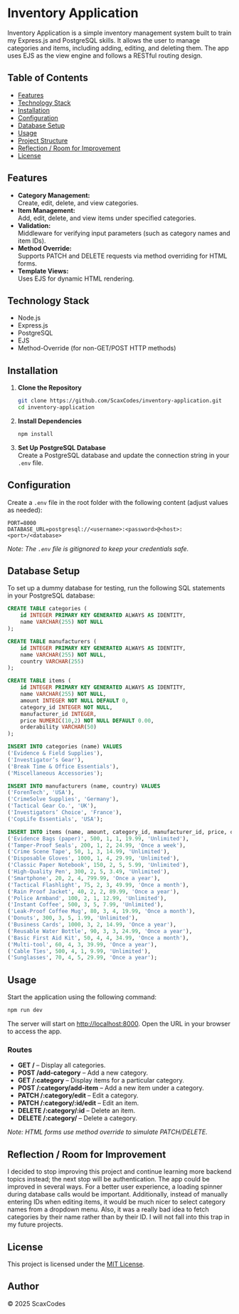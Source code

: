 # Inventory Application

Inventory Application is a simple inventory management system built to train my Express.js and PostgreSQL skills. It allows the user to manage categories and items, including adding, editing, and deleting them. The app uses EJS as the view engine and follows a RESTful routing design.

## Table of Contents

- [Features](#features)
- [Technology Stack](#technology-stack)
- [Installation](#installation)
- [Configuration](#configuration)
- [Database Setup](#database-setup)
- [Usage](#usage)
- [Project Structure](#project-structure)
- [Reflection / Room for Improvement](#reflection--room-for-improvement)
- [License](#license)

## Features

- **Category Management:**  
  Create, edit, delete, and view categories.
- **Item Management:**  
  Add, edit, delete, and view items under specified categories.
- **Validation:**  
  Middleware for verifying input parameters (such as category names and item IDs).
- **Method Override:**  
  Supports PATCH and DELETE requests via method overriding for HTML forms.
- **Template Views:**  
  Uses EJS for dynamic HTML rendering.

## Technology Stack

- Node.js
- Express.js
- PostgreSQL
- EJS
- Method-Override (for non-GET/POST HTTP methods)

## Installation

1. **Clone the Repository**

   ```bash
   git clone https://github.com/ScaxCodes/inventory-application.git
   cd inventory-application
   ```

2. **Install Dependencies**

   ```bash
   npm install
   ```

3. **Set Up PostgreSQL Database**  
   Create a PostgreSQL database and update the connection string in your `.env` file.

## Configuration

Create a `.env` file in the root folder with the following content (adjust values as needed):

```env
PORT=8000
DATABASE_URL=postgresql://<username>:<password>@<host>:<port>/<database>
```

_Note: The `.env` file is gitignored to keep your credentials safe._

## Database Setup

To set up a dummy database for testing, run the following SQL statements in your PostgreSQL database:

```sql
CREATE TABLE categories (
    id INTEGER PRIMARY KEY GENERATED ALWAYS AS IDENTITY,
    name VARCHAR(255) NOT NULL
);

CREATE TABLE manufacturers (
    id INTEGER PRIMARY KEY GENERATED ALWAYS AS IDENTITY,
    name VARCHAR(255) NOT NULL,
    country VARCHAR(255)
);

CREATE TABLE items (
    id INTEGER PRIMARY KEY GENERATED ALWAYS AS IDENTITY,
    name VARCHAR(255) NOT NULL,
    amount INTEGER NOT NULL DEFAULT 0,
    category_id INTEGER NOT NULL,
    manufacturer_id INTEGER,
    price NUMERIC(10,2) NOT NULL DEFAULT 0.00,
    orderability VARCHAR(50)
);

INSERT INTO categories (name) VALUES
('Evidence & Field Supplies'),
('Investigator’s Gear'),
('Break Time & Office Essentials'),
('Miscellaneous Accessories');

INSERT INTO manufacturers (name, country) VALUES
('ForenTech', 'USA'),
('CrimeSolve Supplies', 'Germany'),
('Tactical Gear Co.', 'UK'),
('Investigators’ Choice', 'France'),
('CopLife Essentials', 'USA');

INSERT INTO items (name, amount, category_id, manufacturer_id, price, orderability) VALUES
('Evidence Bags (paper)', 500, 1, 1, 19.99, 'Unlimited'),
('Tamper-Proof Seals', 200, 1, 2, 24.99, 'Once a week'),
('Crime Scene Tape', 50, 1, 3, 14.99, 'Unlimited'),
('Disposable Gloves', 1000, 1, 4, 29.99, 'Unlimited'),
('Classic Paper Notebook', 150, 2, 5, 5.99, 'Unlimited'),
('High-Quality Pen', 300, 2, 5, 3.49, 'Unlimited'),
('Smartphone', 20, 2, 4, 799.99, 'Once a year'),
('Tactical Flashlight', 75, 2, 3, 49.99, 'Once a month'),
('Rain Proof Jacket', 40, 2, 2, 89.99, 'Once a year'),
('Police Armband', 100, 2, 1, 12.99, 'Unlimited'),
('Instant Coffee', 500, 3, 5, 7.99, 'Unlimited'),
('Leak-Proof Coffee Mug', 80, 3, 4, 19.99, 'Once a month'),
('Donuts', 300, 3, 5, 1.99, 'Unlimited'),
('Business Cards', 1000, 3, 2, 14.99, 'Once a year'),
('Reusable Water Bottle', 90, 3, 3, 24.99, 'Once a year'),
('Basic First Aid Kit', 50, 4, 4, 34.99, 'Once a month'),
('Multi-tool', 60, 4, 3, 39.99, 'Once a year'),
('Cable Ties', 500, 4, 1, 9.99, 'Unlimited'),
('Sunglasses', 70, 4, 5, 29.99, 'Once a year');
```

## Usage

Start the application using the following command:

```bash
npm run dev
```

The server will start on [http://localhost:8000](http://localhost:8000). Open the URL in your browser to access the app.

### Routes

- **GET /** – Display all categories.
- **POST /add-category** – Add a new category.
- **GET /:category** – Display items for a particular category.
- **POST /:category/add-item** – Add a new item under a category.
- **PATCH /:category/edit** – Edit a category.
- **PATCH /:category/:id/edit** – Edit an item.
- **DELETE /:category/:id** – Delete an item.
- **DELETE /:category/** – Delete a category.

_Note: HTML forms use method override to simulate PATCH/DELETE._

## Reflection / Room for Improvement

I decided to stop improving this project and continue learning more backend topics instead; the next stop will be authentication. The app could be improved in several ways. For a better user experience, a loading spinner during database calls would be important. Additionally, instead of manually entering IDs when editing items, it would be much nicer to select category names from a dropdown menu. Also, it was a really bad idea to fetch categories by their name rather than by their ID. I will not fall into this trap in my future projects.

## License

This project is licensed under the [MIT License](LICENSE).

## Author

© 2025 ScaxCodes
